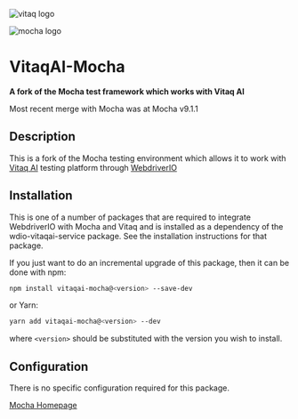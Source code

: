 <!-- markdownlint-disable -->

![vitaq logo](https://vitaq.io/wp-content/uploads/2020/10/Vitaq-new-logo-small.png)

![mocha logo](https://cldup.com/xFVFxOioAU.svg)

# VitaqAI-Mocha

**A fork of the Mocha test framework which works with Vitaq AI**

Most recent merge with Mocha was at Mocha v9.1.1

## Description

This is a fork of the Mocha testing environment which allows it to work with [Vitaq AI](https://vitaq.io) testing platform through [WebdriverIO](https://webdriver.io)

## Installation

This is one of a number of packages that are required to integrate WebdriverIO with Mocha and Vitaq and is installed as a dependency of the wdio-vitaqai-service package. See the installation instructions for that package.

If you just want to do an incremental upgrade of this package, then it can be done with npm:

```bash
npm install vitaqai-mocha@<version> --save-dev
```

or Yarn:

```bash
yarn add vitaqai-mocha@<version> --dev
```

where `<version>` should be substituted with the version you wish to install.

## Configuration

There is no specific configuration required for this package.

[Mocha Homepage](https://mochajs.org/)
